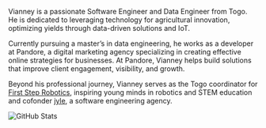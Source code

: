 Vianney is a passionate Software Engineer and Data Engineer from Togo. He is dedicated to leveraging technology for agricultural innovation, optimizing yields through data-driven solutions and IoT.

Currently pursuing a master’s in data engineering, he works as a developer at Pandore, a digital marketing agency specializing in creating effective online strategies for businesses. At Pandore, Vianney helps build solutions that improve client engagement, visibility, and growth.

Beyond his professional journey, Vianney serves as the Togo coordinator for [First Step Robotics](https://fsrobotics.co.uk/), inspiring young minds in robotics and STEM education and cofonder [jyle](https://jyle.co.uk/), a software engineering agency.

![GitHub Stats](https://github-readme-stats.vercel.app/api?username=vianneyyovo&show_icons=true&count_private=true&icon_color=296ECA&title_color=FFFFFF&text_color=FFFFFF&bg_color=00000000&border_color=FFFFFF)





